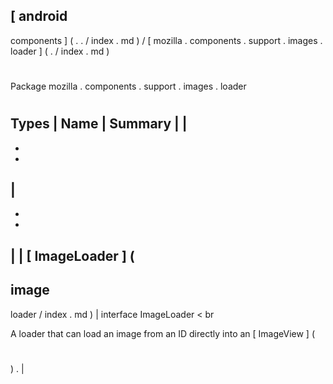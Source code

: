 [
android
-
components
]
(
.
.
/
index
.
md
)
/
[
mozilla
.
components
.
support
.
images
.
loader
]
(
.
/
index
.
md
)
#
#
Package
mozilla
.
components
.
support
.
images
.
loader
#
#
#
Types
|
Name
|
Summary
|
|
-
-
-
|
-
-
-
|
|
[
ImageLoader
]
(
-
image
-
loader
/
index
.
md
)
|
interface
ImageLoader
<
br
>
A
loader
that
can
load
an
image
from
an
ID
directly
into
an
[
ImageView
]
(
#
)
.
|
